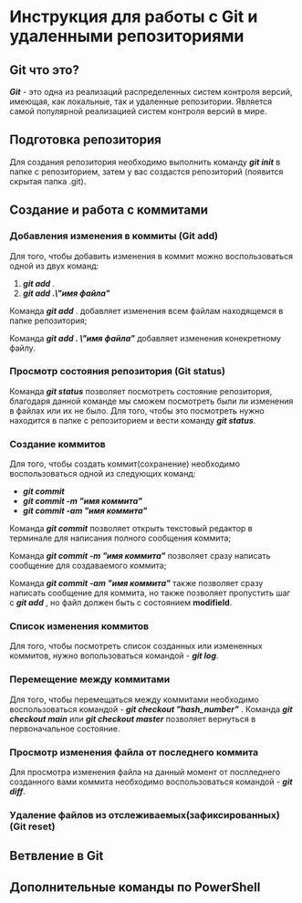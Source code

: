 # Инструкция для работы с Git и удаленными репозиториями


## Git что это?
***Git*** - это одна из реализаций распределенных систем контроля версий, имеющая, как локальные, так и удаленные репозитории. Является самой популярной реализацией систем контроля версий в мире.


## Подготовка репозитория
Для создания репозитория необходимо выполнить команду ***git init*** в папке с репозиторием, затем у вас создастся репозиторий (появится скрытая папка .git).

## Создание и работа с коммитами

### Добавления изменения в коммиты (Git add)
Для того, чтобы добавить изменения в коммит можно воспользоваться одной из двух команд:

1. ***git add*** .
2. ***git add .\\"имя файла"*** 

Команда ***git add*** . добавляет  изменения всем файлам находящемся в папке репозитория;

Команда ***git add . \\"имя файла"*** добавляет изменения конекретному файлу.


### Просмотр состояния репозитория (Git status)
Команда ***git status*** позволяет посмотреть состояние репозитория, благодаря данной команде мы сможем посмотреть были ли изменения в файлах или их не было. Для того, чтобы это посмотреть нужно находится в папке с репозиторием и вести команду ***git status***.

### Создание коммитов
Для того, чтобы создать коммит(сохранение) необходимо воспользоваться одной из следующих команд:
- ***git commit***
- ***git commit -m "имя коммита"***
- ***git commit -am "имя коммита"***

Команда ***git commit*** позволяет открыть текстовый редактор в терминале для написания полного сообщения коммита;

Команда ***git commit -m "имя коммита"*** позволяет сразу написать сообщение для создаваемого коммита;

Команда ***git commit -am "имя коммита"*** также позволяет сразу написать сообщение для коммита, но также позволяет пропустить шаг с ***git add*** , но файл должен быть с состоянием **modifield**.


### Список изменения коммитов
Для того, чтобы посмотреть список созданных или измененных коммитов, нужно вопользоваться командой - ***git log***.


### Перемещение между коммитами
Для того, чтобы перемещаться между коммитами необходимо воспользоваться командой - ***git checkout  "hash_number"*** . Команда ***git checkout main*** или ***git checkout master*** позволяет вернуться в первоначальное состояние.


### Просмотр изменения файла от последнего коммита
Для просмотра изменения файла на данный момент от послледнего созданного вами коммита необходимо воспользоваться командой - ***git diff***. 

### Удаление файлов из отслеживаемых(зафиксированных) (Git reset)


## Ветвление в Git



## Дополнительные команды по PowerShell